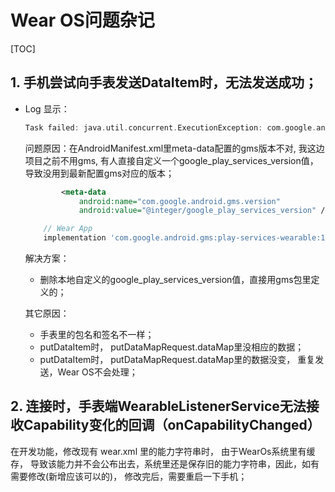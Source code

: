 # Wear OS问题杂记

[TOC]

## 1. 手机尝试向手表发送DataItem时，无法发送成功；

- Log 显示：

  ```kotlin
  Task failed: java.util.concurrent.ExecutionException: com.google.android.gms.common.api.ApiException: 17: API: Wearable.API is not available on this device.
  ```

  问题原因：在AndroidManifest.xml里meta-data配置的gms版本不对, 我这边项目之前不用gms, 有人直接自定义一个google_play_services_version值，导致没用到最新配置gms对应的版本；

  ```xml
          <meta-data
              android:name="com.google.android.gms.version"
              android:value="@integer/google_play_services_version" />
  ```

  ```groovy
      // Wear App
      implementation 'com.google.android.gms:play-services-wearable:17.0.0'
  ```

  解决方案：

  - 删除本地自定义的google_play_services_version值，直接用gms包里定义的；

  其它原因：

  - 手表里的包名和签名不一样； 
  - putDataItem时， putDataMapRequest.dataMap里没相应的数据；
  - putDataItem时，  putDataMapRequest.dataMap里的数据没变， 重复发送，Wear OS不会处理；

## 2. 连接时，手表端WearableListenerService无法接收Capability变化的回调（onCapabilityChanged）

在开发功能，修改现有 wear.xml 里的能力字符串时， 由于WearOs系统里有缓存， 导致该能力并不会公布出去，系统里还是保存旧的能力字符串，因此，如有需要修改(新增应该可以的)， 修改完后，需要重启一下手机；



